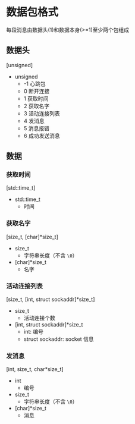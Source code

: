 # 数据包格式

每段消息由数据头(1)和数据本身(>=1)至少两个包组成

## 数据头

[unsigned]

* unsigned
  * -1 心跳包
  * 0 断开连接
  * 1 获取时间
  * 2 获取名字
  * 3 活动连接列表
  * 4 发消息
  * 5 消息报错
  * 6 成功发送消息

## 数据

### 获取时间

[std::time_t]

* std::time_t
  * 时间

### 获取名字

[size_t, [char]*size_t]

* size_t
  * 字符串长度（不含 `\0`）
* [char]*size_t
  * 名字

### 活动连接列表

[size_t, [int, struct sockaddr]*size_t]

* size_t
  * 活动连接个数
* [int, struct sockaddr]*size_t
  * int: 编号
  * struct sockaddr: socket 信息

### 发消息

[int, size_t, char*size_t]

* int
  * 编号
* size_t
  * 字符串长度（不含 `\0`）
* [char]*size_t
  * 消息
